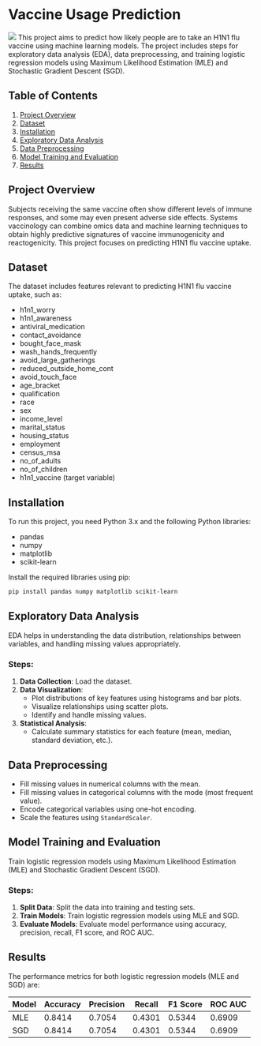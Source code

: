 # Vaccine Usage Prediction
![](https://d2jx2rerrg6sh3.cloudfront.net/images/Article_Images/ImageForArticle_23783_16881345240577826.jpg)
This project aims to predict how likely people are to take an H1N1 flu vaccine using machine learning models. The project includes steps for exploratory data analysis (EDA), data preprocessing, and training logistic regression models using Maximum Likelihood Estimation (MLE) and Stochastic Gradient Descent (SGD).

## Table of Contents
1. [Project Overview](#project-overview)
2. [Dataset](#dataset)
3. [Installation](#installation)
4. [Exploratory Data Analysis](#exploratory-data-analysis)
5. [Data Preprocessing](#data-preprocessing)
6. [Model Training and Evaluation](#model-training-and-evaluation)
7. [Results](#results)

## Project Overview
Subjects receiving the same vaccine often show different levels of immune responses, and some may even present adverse side effects. Systems vaccinology can combine omics data and machine learning techniques to obtain highly predictive signatures of vaccine immunogenicity and reactogenicity. This project focuses on predicting H1N1 flu vaccine uptake.

## Dataset
The dataset includes features relevant to predicting H1N1 flu vaccine uptake, such as:
- h1n1_worry
- h1n1_awareness
- antiviral_medication
- contact_avoidance
- bought_face_mask
- wash_hands_frequently
- avoid_large_gatherings
- reduced_outside_home_cont
- avoid_touch_face
- age_bracket
- qualification
- race
- sex
- income_level
- marital_status
- housing_status
- employment
- census_msa
- no_of_adults
- no_of_children
- h1n1_vaccine (target variable)

## Installation
To run this project, you need Python 3.x and the following Python libraries:

- pandas
- numpy
- matplotlib
- scikit-learn

Install the required libraries using pip:

```bash
pip install pandas numpy matplotlib scikit-learn
```

## Exploratory Data Analysis
EDA helps in understanding the data distribution, relationships between variables, and handling missing values appropriately.

### Steps:
1. **Data Collection**: Load the dataset.
2. **Data Visualization**:
   - Plot distributions of key features using histograms and bar plots.
   - Visualize relationships using scatter plots.
   - Identify and handle missing values.
3. **Statistical Analysis**:
   - Calculate summary statistics for each feature (mean, median, standard deviation, etc.).

## Data Preprocessing
- Fill missing values in numerical columns with the mean.
- Fill missing values in categorical columns with the mode (most frequent value).
- Encode categorical variables using one-hot encoding.
- Scale the features using `StandardScaler`.

## Model Training and Evaluation
Train logistic regression models using Maximum Likelihood Estimation (MLE) and Stochastic Gradient Descent (SGD).

### Steps:
1. **Split Data**: Split the data into training and testing sets.
2. **Train Models**: Train logistic regression models using MLE and SGD.
3. **Evaluate Models**: Evaluate model performance using accuracy, precision, recall, F1 score, and ROC AUC.

## Results
The performance metrics for both logistic regression models (MLE and SGD) are:

| Model | Accuracy | Precision | Recall | F1 Score | ROC AUC |
|-------|----------|-----------|--------|----------|---------|
| MLE   | 0.8414   | 0.7054    | 0.4301 | 0.5344   | 0.6909  |
| SGD   | 0.8414   | 0.7054    | 0.4301 | 0.5344   | 0.6909  |
